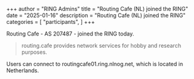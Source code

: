 +++
author = "RING Admins"
title = "Routing Cafe (NL) joined the RING"
date = "2025-01-16"
description = "Routing Cafe (NL) joined the RING"
categories = [
    "participants",
]
+++

Routing Cafe - AS 207487 - joined the RING today.

> routing.cafe provides network services for hobby and research purposes.

Users can connect to routingcafe01.ring.nlnog.net, which is located in Netherlands.
